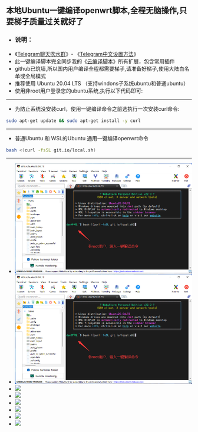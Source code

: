 ## 本地Ubuntu一键编译openwrt脚本,全程无脑操作,只要梯子质量过关就好了

- ### 说明：
- 《[Telegram聊天吹水群](https://t.me/heiheiheio)》- 《[Telegram中文设置方法](https://github.com/danshui-git/shuoming/blob/master/tele.md)》
- 此一键编译脚本完全同步我的《[云编译脚本](https://github.com/281677160/build-actions)》所有扩展，包含常用插件
- github已筑墙,所以国内用户编译全程都需要梯子,请准备好梯子,使用大陆白名单或全局模式
- 推荐使用 Ubuntu 20.04 LTS （支持windons子系统ubuntu和普通ubuntu）
- 使用非root用户登录您的ubuntu系统,执行以下代码即可:

---
- 为防止系统没安装curl，使用一键编译命令之前选执行一次安装curl命令:
```sh
sudo apt-get update && sudo apt-get install -y curl
```
---
- 普通Ubuntu 和 WSL的Ubuntu 通用一键编译openwrt命令
```sh
bash <(curl -fsSL git.io/local.sh)
```
---
- <img src="https://github.com/281677160/bendi/blob/main/doc/1.png" />
- <img src="https://github.com/281677160/bendi/blob/main/doc/1.png" />
- <img src="https://github.com/281677160/bendi/tree/main/doc/3.png" />
- <img src="https://github.com/281677160/bendi/tree/main/doc/4.png" />
- <img src="https://github.com/281677160/bendi/tree/main/doc/5.png" />
- <img src="https://github.com/281677160/bendi/tree/main/doc/6.png" />
- <img src="https://github.com/281677160/bendi/tree/main/doc/7.png" />
- <img src="https://github.com/281677160/bendi/tree/main/doc/8.png" />

